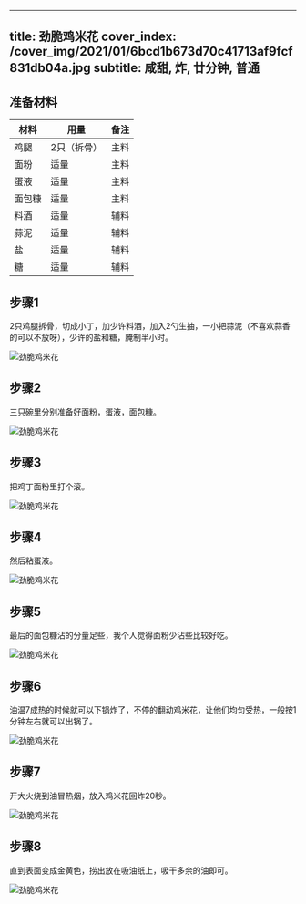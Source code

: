 
---
title: 劲脆鸡米花
cover_index: /cover_img/2021/01/6bcd1b673d70c41713af9fcf831db04a.jpg
subtitle: 咸甜, 炸, 廿分钟, 普通
---

## 准备材料

| 材料     | 用量 | 备注|
| ------- | ----- | --- |
| 鸡腿 | 2只（拆骨）| 主料 |
| 面粉 | 适量| 主料 |
| 蛋液 | 适量| 主料 |
| 面包糠 | 适量| 主料 |
| 料酒 | 适量| 辅料 |
| 蒜泥 | 适量| 辅料 |
| 盐 | 适量| 辅料 |
| 糖 | 适量| 辅料 |

## 步骤1

2只鸡腿拆骨，切成小丁，加少许料酒，加入2勺生抽，一小把蒜泥（不喜欢蒜香的可以不放呀），少许的盐和糖，腌制半小时。

![劲脆鸡米花](https://i8.meishichina.com/attachment/recipe/201010/201010131635402.jpg?x-oss-process=style/p320) 

## 步骤2

三只碗里分别准备好面粉，蛋液，面包糠。

![劲脆鸡米花](https://i8.meishichina.com/attachment/recipe/201010/201010131635520.jpg?x-oss-process=style/p320) 

## 步骤3

把鸡丁面粉里打个滚。

![劲脆鸡米花](https://i8.meishichina.com/attachment/recipe/201010/201010131636049.jpg?x-oss-process=style/p320) 

## 步骤4

然后粘蛋液。

![劲脆鸡米花](https://i8.meishichina.com/attachment/recipe/201010/201010131637001.jpg?x-oss-process=style/p320) 

## 步骤5

最后的面包糠沾的分量足些，我个人觉得面粉少沾些比较好吃。

![劲脆鸡米花](https://i8.meishichina.com/attachment/recipe/201010/201010131637189.jpg?x-oss-process=style/p320) 

## 步骤6

油温7成热的时候就可以下锅炸了，不停的翻动鸡米花，让他们均匀受热，一般按1分钟左右就可以出锅了。

![劲脆鸡米花](https://i8.meishichina.com/attachment/recipe/201010/201010131641188.jpg?x-oss-process=style/p320) 

## 步骤7

开大火烧到油冒热烟，放入鸡米花回炸20秒。

![劲脆鸡米花](https://i8.meishichina.com/attachment/recipe/201010/201010131641326.jpg?x-oss-process=style/p320) 

## 步骤8

直到表面变成金黄色，捞出放在吸油纸上，吸干多余的油即可。

![劲脆鸡米花](https://i8.meishichina.com/attachment/recipe/201010/201010131641415.jpg?x-oss-process=style/p320) 

